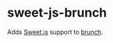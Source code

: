 sweet-js-brunch
===============

Adds [Sweet.js](https://github.com/mozilla/sweet.js) support to [brunch](http://brunch.io).
